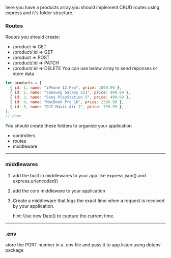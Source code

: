 here you have a products array.you should implement CRUD routes using express and it's folder structure.

<!-- done -->

### Routes

Routes you should create:

- /product => GET
- /product/:id => GET
- /product => POST
- /product/:id => PATCH
- /product/:id => DELETE
  <!-- done -->
  You can use below array to send reponses or store data

```js
let products = [
  { id: 1, name: "iPhone 12 Pro", price: 1099.99 },
  { id: 2, name: "Samsung Galaxy S21", price: 999.99 },
  { id: 3, name: "Sony PlayStation 5", price: 499.99 },
  { id: 4, name: "MacBook Pro 16", price: 2399.99 },
  { id: 5, name: "DJI Mavic Air 2", price: 799.99 },
];
// done
```

You should create these folders to organize your application

- controllers
- routes
- middleware
<!-- done -->

---

### middlewares

1. add the built in middlewares to your app like express.json() and express.urlencoded()
<!-- done -->

2. add the cors middleware to your application
<!-- done -->

3. Create a middleware that logs the exact time when a request is received by your application.

   hint: Use new Date() to capture the current time.
   <!-- done -->

---

### .env

store the PORT number in a .env file and pass it to app.listen using dotenv package

<!-- done -->
